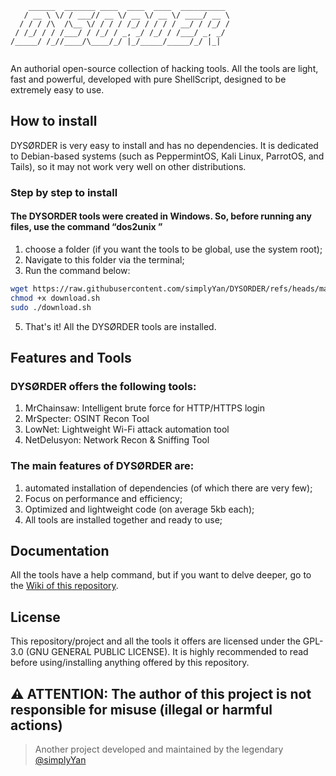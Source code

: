 ```
    ______  _______ ____  ____  ____  __________ 
   / __ \ \/ / ___// __ \/ __ \/ __ \/ ____/ __ \
  / / / /\  /\__ \/ / / / /_/ / / / / __/ / /_/ /
 / /_/ / / /___/ / /_/ / _, _/ /_/ / /___/ _, _/ 
/_____/ /_//____/\____/_/ |_/_____/_____/_/ |_|  
                                                 
```
An authorial open-source collection of hacking tools. All the tools are light, fast and powerful, developed with pure ShellScript, designed to be extremely easy to use.

## How to install
DYSØRDER is very easy to install and has no dependencies. It is dedicated to Debian-based systems (such as PeppermintOS, Kali Linux, ParrotOS, and Tails), so it may not work very well on other distributions.
### Step by step to install
#### The DYSORDER tools were created in Windows. So, before running any files, use the command “dos2unix <file>”
1. choose a folder (if you want the tools to be global, use the system root); <br>
2. Navigate to this folder via the terminal; <br>
3. Run the command below: <br>
```sh
wget https://raw.githubusercontent.com/simplyYan/DYSORDER/refs/heads/main/download.sh
chmod +x download.sh
sudo ./download.sh
```
5. That's it! All the DYSØRDER tools are installed. <br>

## Features and Tools
### DYSØRDER offers the following tools:
1. MrChainsaw: Intelligent brute force for HTTP/HTTPS login
2. MrSpecter: OSINT Recon Tool
3. LowNet: Lightweight Wi-Fi attack automation tool
4. NetDelusyon: Network Recon & Sniffing Tool

### The main features of DYSØRDER are:
1. automated installation of dependencies (of which there are very few);
2. Focus on performance and efficiency;
3. Optimized and lightweight code (on average 5kb each);
4. All tools are installed together and ready to use;


## Documentation
All the tools have a help command, but if you want to delve deeper, go to the [Wiki of this repository](https://github.com/simplyYan/DYSORDER/wiki/Docs).

## License
This repository/project and all the tools it offers are licensed under the GPL-3.0 (GNU GENERAL PUBLIC LICENSE). It is highly recommended to read before using/installing anything offered by this repository.

## ⚠️ ATTENTION: The author of this project is not responsible for misuse (illegal or harmful actions)

> Another project developed and maintained by the legendary [@simplyYan](https://github.com/simplyYan)
